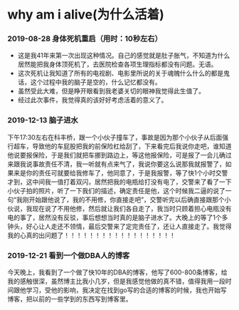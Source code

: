 # why am i alive(为什么活着)
### 2019-08-28 身体死机重启（用时：10秒左右）
+ 这是我41年来第一次出现这种情况。自己的感觉就是肚子胀气，不知道为什么居然能把我身体顶死机了，去医院检查各项生理指标都没有问题。无语。
+ 这次死机让我知道了所有的电视剧、电影里所说的关于魂魄什么什么的都是鬼话，这个过程中我的脑子是空的，什么记忆都没有。
+ 虽然受此大难，但是睁开眼看到我老婆关切的眼神我觉得此生值了。
+ 经过此次事件，我觉得真的该好好考虑活着的意义了。
### 2019-12-13 脑子进水
下午17:30左右在科丰桥，跟一个小伙子撞车了，事故是因为那个小伙子从后面强行超车，导致他的车屁股把我的前保险杠给刮了，下来看完后我说你走吧，谁知道他说要报保险，于是我们就把车挪到路边上，等这他报保险，可是报了一会儿确过来跟我说事故责任不清，我一听就有点来气了，我说你要这么说那我就报警了，如果来是你的责任可就要给我修车了，他同意了，于是我报警，等了快1个小时交警才到，这中间我一值打着双闪，居然把我的电瓶给打没有电了，交警来了看了一下小伙子拍的照片，听了一下我们的描述，确定责任是他，这个时候我二逼的说了一句“我刚开始跟他说了，我的不用修，你直接走吧”，交警听完以后确直接跟那个小伙说，我现在说了不用他修，然后就让我们各自走了，我当时只顾着担心电瓶没有电的事了，居然没有反驳，事后想想当时真的是脑子进水了。大晚上的等了1个多钟头，好心让人走还不领情，最后交警来了定完责任了，还让人直接走了。我觉得我的心真的出问题了！！！！！！！！！！！！！！！！！！
### 2019-12-21 看到一个做DBA人的博客
今天晚上，我看到了一个做了快10年的DBA的博客，他写了600-800条博客，给我的感触很深，虽然博主比我小几岁，但是我感觉他做的真不错，值得我用一段时间跟他学习，受他的影响，我决定在找到go写的合适的博客的时候，我也开始写博客，把以前的一些学到的东西写到博客里。
